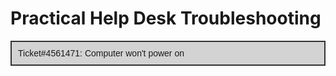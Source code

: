 # Practical Help Desk Troubleshooting
<div style="border: 2px solid #333; background-color: lightgrey; padding: 10px; font-family: Arial, sans-serif;">Ticket#4561471: Computer won't power on</div>
